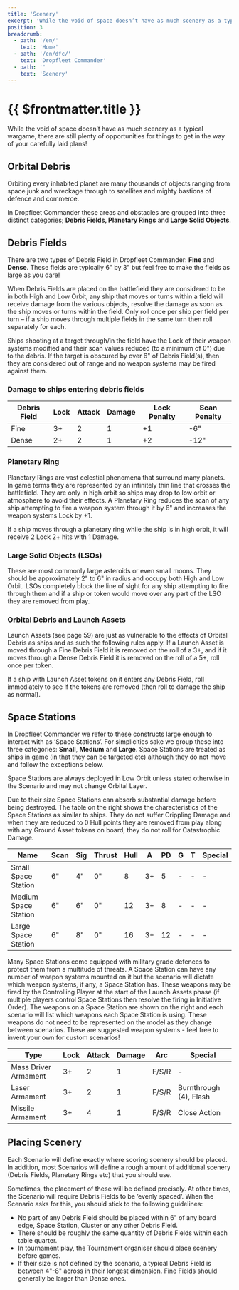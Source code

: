 ```yaml
---
title: 'Scenery'
excerpt: 'While the void of space doesn’t have as much scenery as a typical wargame, there are still plenty of opportunities for things to get in the way of your carefully laid plans!'
position: 3
breadcrumb:
  - path: '/en/'
    text: 'Home'
  - path: '/en/dfc/'
    text: 'Dropfleet Commander'
  - path: ''
    text: 'Scenery'
---
```


# {{ $frontmatter.title }}

While the void of space doesn’t have as much scenery as a typical wargame, there are still plenty of opportunities for things to get in the way of your carefully laid plans!

## Orbital Debris

Orbiting every inhabited planet are many thousands of objects ranging from space junk and wreckage through to satellites and mighty bastions of defence and commerce.

In Dropfleet Commander these areas and obstacles are grouped into three distinct categories; **Debris Fields, Planetary Rings** and **Large Solid Objects**.

## Debris Fields

There are two types of Debris Field in Dropfleet Commander: **Fine** and **Dense**. These fields are typically 6" by 3" but feel free to make the fields as large as you dare!

When Debris Fields are placed on the battlefield they are considered to be in both High and Low Orbit, any ship that moves or turns within a field will receive damage from the various objects, resolve the damage as soon as the ship moves or turns within the field. Only roll once per ship per field per turn – if a ship moves through multiple fields in the same turn then roll separately for each.

Ships shooting at a target through/in the field have the Lock of their weapon systems modified and their scan values reduced
(to a minimum of 0") due to the debris. If the target is obscured by over 6" of Debris Field(s), then they are considered out of range and no weapon systems may be fired against them.

### Damage to ships entering debris fields

<table>
  <thead>
    <tr>
      <th>Debris Field</th>
      <th>Lock</th>
      <th>Attack</th>
      <th>Damage</th>
      <th>Lock Penalty</th>
      <th>Scan Penalty</th>
    </tr>
  </thead>
  <tbody>
    <tr>
      <td>Fine</td>
      <td>3+</td>
      <td>2</td>
      <td>1</td>
      <td>+1</td>
        <td>-6&quot;</td>
    </tr>
    <tr>
      <td>Dense</td>
      <td>2+</td>
      <td>2</td>
      <td>1</td>
      <td>+2</td>
      <td>-12&quot;</td>
    </tr>
  </tbody>
</table>

### Planetary Ring

Planetary Rings are vast celestial phenomena that surround many planets. In game terms they are represented by an infinitely thin line that crosses the battlefield. They are only in high orbit so ships may drop to low orbit or atmosphere to avoid their effects. A Planetary Ring reduces the scan of any ship attempting to fire a weapon system through it by 6" and increases the weapon systems Lock by +1.

If a ship moves through a planetary ring while the ship is in high orbit, it will receive 2 Lock 2+ hits with 1 Damage.

### Large Solid Objects (LSOs)

These are most commonly large asteroids or even small moons. They should be approximately 2" to 6" in radius and occupy both High and Low Orbit. LSOs completely block the line of sight for any ship attempting to fire through them and if a ship or token would move over any part of the LSO they are removed from play.

### Orbital Debris and Launch Assets

Launch Assets (see page 59) are just as vulnerable to the effects of Orbital Debris as ships and as such the following rules apply. If a Launch Asset is moved through a Fine Debris Field it is removed on the roll of a 3+, and if it moves through a Dense Debris Field it is removed on the roll of a 5+, roll once per token.

If a ship with Launch Asset tokens on it enters any Debris Field, roll immediately to see if the tokens are removed (then roll to damage the ship as normal).

## Space Stations

In Dropfleet Commander we refer to these constructs large enough to interact with as ’Space Stations’. For simplicities sake we group these into three categories: **Small**, **Medium** and **Large**. Space Stations are treated as ships in game (in that they can be targeted etc) although they do not move and follow the exceptions below.

Space Stations are always deployed in Low Orbit unless stated otherwise in the Scenario and may not change Orbital Layer.

Due to their size Space Stations can absorb substantial damage before being destroyed. The table on the right shows the characteristics of the Space Stations as similar to ships. They do not suffer Crippling Damage and when they are reduced to 0 Hull points they are removed from play along with any Ground Asset tokens on board, they do not roll for Catastrophic Damage.

<table>
  <thead>
    <tr>
      <th>Name</th>
      <th>Scan</th>
      <th>Sig</th>
      <th>Thrust</th>
      <th>Hull</th>
      <th>A</th>
      <th>PD</th>
      <th>G</th>
      <th>T</th>
      <th>Special</th>
    </tr>
  </thead>
  <tbody>
    <tr>
      <td>Small Space Station</td>
      <td>6&quot;</td>
      <td>4&quot;</td>
      <td>0&quot;</td>
      <td>8</td>
      <td>3+</td>
      <td>5</td>
      <td>-</td>
      <td>-</td>
      <td>-</td>
    </tr>
    <tr>
      <td>Medium Space Station</td>
      <td>6&quot;</td>
      <td>6&quot;</td>
      <td>0&quot;</td>
      <td>12</td>
      <td>3+</td>
      <td>8</td>
      <td>-</td>
      <td>-</td>
      <td>-</td>
    </tr>
    <tr>
      <td>Large Space Station</td>
      <td>6&quot;</td>
      <td>8&quot;</td>
      <td>0&quot;</td>
      <td>16</td>
      <td>3+</td>
      <td>12</td>
      <td>-</td>
      <td>-</td>
      <td>-</td>
    </tr>
  </tbody>
</table>

Many Space Stations come equipped with military grade defences to protect them from a multitude of threats. A Space Station can have any number of weapon systems mounted on it but the scenario will dictate which weapon systems, if any, a Space Station has. These weapons may be fired by the Controlling Player at the start of the Launch Assets phase (if multiple players control Space Stations then resolve the firing in Initiative Order). The weapons on a Space Station are shown on the right and each scenario will list which weapons each Space Station is using. These weapons do not need to be represented on the model as they change between scenarios. These are suggested weapon systems - feel free to invent your own for custom scenarios!

<table>
  <thead>
    <tr>
      <th>Type</th>
      <th>Lock</th>
      <th>Attack</th>
      <th>Damage</th>
      <th>Arc</th>
      <th>Special</th>
    </tr>
  </thead>
  <tbody>
    <tr>
      <td>Mass Driver Armament</td>
      <td>3+</td>
      <td>2</td>
      <td>1</td>
      <td>F/S/R</td>
      <td>-</td>
    </tr>
    <tr>
      <td>Laser Armament</td>
      <td>3+</td>
      <td>2</td>
      <td>1</td>
      <td>F/S/R</td>
      <td>Burnthrough (4), Flash</td>
    </tr>
    <tr>
      <td>Missile Armament</td>
      <td>3+</td>
      <td>4</td>
      <td>1</td>
      <td>F/S/R</td>
      <td>Close Action</td>
    </tr>
  </tbody>
</table>

## Placing Scenery

Each Scenario will define exactly where scoring scenery should be placed. In addition, most Scenarios will define a rough amount of additional scenery (Debris Fields, Planetary Rings etc) that you should use.

Sometimes, the placement of these will be defined precisely. At other times, the Scenario will require Debris Fields to be ’evenly spaced’. When the Scenario asks for this, you should stick to the following guidelines:

* No part of any Debris Field should be placed within 6" of any board edge, Space Station, Cluster or any other Debris Field.
* There should be roughly the same quantity of Debris Fields within each table quarter.
* In tournament play, the Tournament organiser should place scenery before games.
* If their size is not defined by the scenario, a typical Debris Field is between 4"-8" across in their longest dimension. Fine Fields should generally be larger than Dense ones.
